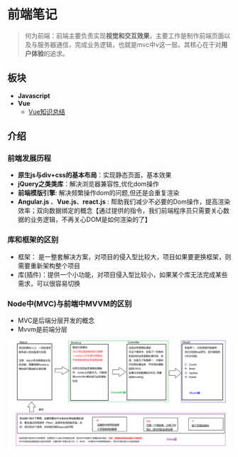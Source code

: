 # 前端笔记

> 何为前端：前端主要负责实现**视觉和交互效果**，主要工作是制作前端页面以及与服务器通信，完成业务逻辑，也就是mvc中v这一层。其核心在于对**用户体验**的追求。

## 板块

- **Javascript**
- **Vue**
  - [Vue知识总结](https://github.com/Bangxw/Rookie-Coding/blob/master/04-Vue/vue-summary.md)

## 介绍

### 前端发展历程

- **原生js与div+css的基本布局**：实现静态页面，基本效果
- **jQuery之类类库**：解决浏览器兼容性,优化dom操作
- **前端模版引擎**: 解决频繁操作dom的问题,但还是会重复渲染
- **Angular.js** 、**Vue.js**、**react.js** : 帮助我们减少不必要的Dom操作，提高渲染效率；双向数据绑定的概念【通过提供的指令，我们前端程序员只需要关心数据的业务逻辑，不再关心DOM是如何渲染的了】

### 库和框架的区别

- 框架： 是一整套解决方案，对项目的侵入型比较大，项目如果要更换框架，则需要重新架构整个项目
- 库(插件)：提供一个小功能，对项目侵入型比较小，如果某个库无法完成某些需求，可以很容易切换

### Node中(MVC)与前端中MVVM的区别

- MVC是后端分层开发的概念
- Mvvm是前端分层

![img](04-Vue\vue\Vue-ITcast\assets\mvc&mvvm.png)